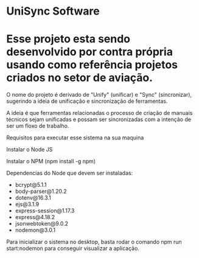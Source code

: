 # UniSync Software

<h1>Esse projeto esta sendo desenvolvido por contra própria usando como referência projetos criados no setor de aviação.</h1>

O nome do projeto é derivado de "Unify" (unificar) e "Sync" (sincronizar), sugerindo a ideia de unificação e sincronização de ferramentas.

A ideia é que ferramentas relacionadas o processo de criação de manuais técnicos sejam unificadas e possam ser sincronizadas com a intenção de ser um floxo de trabalho.

Requisitos para executar esse sistema na sua maquina

Instalar o Node JS

Instalar o NPM (npm install -g npm)

Dependencias do Node que devem ser instaladas:

<ul>
    <li>bcrypt@5.1.1</li>
    <li>body-parser@1.20.2</li>
    <li>dotenv@16.3.1</li>
    <li>ejs@3.1.9</li>
    <li>express-session@1.17.3</li>
    <li>express@4.18.2</li>
    <li>jsonwebtoken@9.0.2</li>
    <li>nodemon@3.0.1</li>
</ul>

Para inicializar o sistema no desktop, basta rodar o comando npm run start:nodemon para conseguir visualizar a aplicação.
